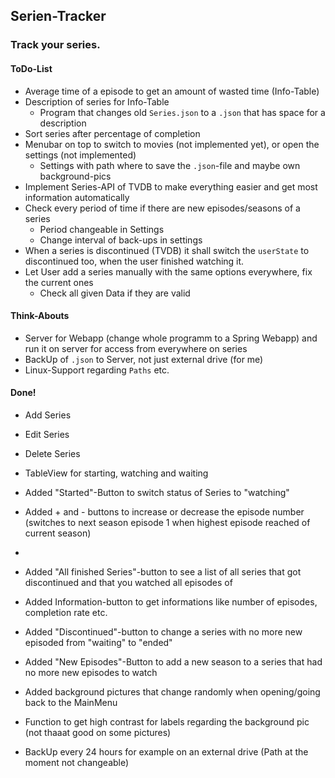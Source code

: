 ## Serien-Tracker

### Track your series.

#### ToDo-List

* Average time of a episode to get an amount of wasted time (Info-Table)
* Description of series for Info-Table
    * Program that changes old `Series.json` to a `.json` that has space for a description
* Sort series after percentage of completion
* Menubar on top to switch to movies (not implemented yet), or open the settings (not implemented)
    * Settings with path where to save the `.json`-file and maybe own background-pics
* Implement Series-API of TVDB to make everything easier and get most information automatically
* Check every period of time if there are new episodes/seasons of a series
    * Period changeable in Settings
    * Change interval of back-ups in settings  
* When a series is discontinued (TVDB) it shall switch the `userState` to discontinued too, when the user finished watching it.
* Let User add a series manually with the same options everywhere, fix the current ones
    * Check all given Data if they are valid

#### Think-Abouts

* Server for Webapp (change whole programm to a Spring Webapp) and run it on server for access from everywhere on series
* BackUp of `.json` to Server, not just external drive (for me)
* Linux-Support regarding `Paths` etc.

#### Done!

* Add Series
* Edit Series
* Delete Series
* TableView for starting, watching and waiting
* Added "Started"-Button to switch status of Series to "watching"
* Added + and - buttons to increase or decrease the episode number (switches to next season episode 1 when highest episode reached of current season)
* 
* Added "All finished Series"-button to see a list of all series that got discontinued and that you watched all episodes of
* Added Information-button to get informations like number of episodes, completion rate etc.
* Added "Discontinued"-button to change a series with no more new episoded from "waiting" to "ended"
* Added "New Episodes"-Button to add a new season to a series that had no more new episodes to watch
* Added background pictures that change randomly when opening/going back to the MainMenu


* Function to get high contrast for labels regarding the background pic (not thaaat good on some pictures)
* BackUp every 24 hours for example on an external drive (Path at the moment not changeable)